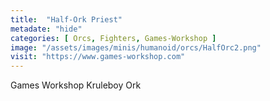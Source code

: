 ```yaml
---
title:  "Half-Ork Priest"
metadate: "hide"
categories: [ Orcs, Fighters, Games-Workshop ]
image: "/assets/images/minis/humanoid/orcs/HalfOrc2.png"
visit: "https://www.games-workshop.com"
---
```

Games Workshop Kruleboy Ork